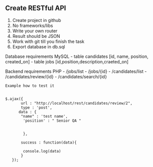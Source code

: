  Create RESTful API
-------------------------
1. Create project in github
2. No frameworks/libs
3. Write your own router
4. Result should be JSON
5. Work with git till you finish the task
6. Export database in db.sql

Database requirements
MySQL
    - table candidates [id, name, position, created_on]
    - table jobs [id,position,description,craeted_on]
        
Backend requirements
PHP 
    - /jobs/list
    - /jobs/{id}
    - /candidates/list
    - /candidates/review/{id}
    - /candidates/search/{id}


    Example how to test it 


    $.ajax({
           url : "http://localhost/rest/candidates/review/2", 
           type : 'post',
          data : {
           "name" : 'test name',
            'position' : " Senior QA "
            
            
            },
          
           success : function(data){ 
               
            console.log(data)
           }
       });